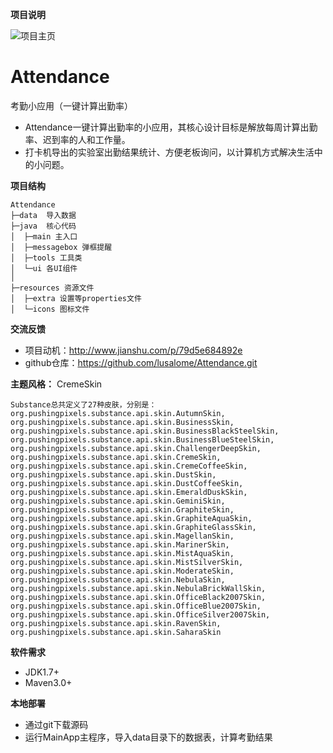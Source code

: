 **项目说明** 

![项目主页](http://i.imgur.com/p5rT1ry.jpg)


# Attendance
考勤小应用（一键计算出勤率）
- Attendance一键计算出勤率的小应用，其核心设计目标是解放每周计算出勤率、迟到率的人和工作量。
- 打卡机导出的实验室出勤结果统计、方便老板询问，以计算机方式解决生活中的小问题。



**项目结构** 
```
Attendance
├─data  导入数据
├─java  核心代码
│  ├─main 主入口
│  ├─messagebox 弹框提醒
│  ├─tools 工具类
│  └─ui 各UI组件
│ 
├─resources 资源文件
│  ├─extra 设置等properties文件
│  └─icons 图标文件

```


**交流反馈** 
- 项目动机：http://www.jianshu.com/p/79d5e684892e
- github仓库：https://github.com/lusalome/Attendance.git


**主题风格：**
CremeSkin

```
Substance总共定义了27种皮肤，分别是：
org.pushingpixels.substance.api.skin.AutumnSkin,  
org.pushingpixels.substance.api.skin.BusinessSkin,  
org.pushingpixels.substance.api.skin.BusinessBlackSteelSkin,  
org.pushingpixels.substance.api.skin.BusinessBlueSteelSkin,  
org.pushingpixels.substance.api.skin.ChallengerDeepSkin,  
org.pushingpixels.substance.api.skin.CremeSkin,  
org.pushingpixels.substance.api.skin.CremeCoffeeSkin,  
org.pushingpixels.substance.api.skin.DustSkin,  
org.pushingpixels.substance.api.skin.DustCoffeeSkin,  
org.pushingpixels.substance.api.skin.EmeraldDuskSkin,  
org.pushingpixels.substance.api.skin.GeminiSkin,  
org.pushingpixels.substance.api.skin.GraphiteSkin,  
org.pushingpixels.substance.api.skin.GraphiteAquaSkin,  
org.pushingpixels.substance.api.skin.GraphiteGlassSkin,  
org.pushingpixels.substance.api.skin.MagellanSkin,  
org.pushingpixels.substance.api.skin.MarinerSkin,  
org.pushingpixels.substance.api.skin.MistAquaSkin,  
org.pushingpixels.substance.api.skin.MistSilverSkin,  
org.pushingpixels.substance.api.skin.ModerateSkin,  
org.pushingpixels.substance.api.skin.NebulaSkin,  
org.pushingpixels.substance.api.skin.NebulaBrickWallSkin,  
org.pushingpixels.substance.api.skin.OfficeBlack2007Skin,  
org.pushingpixels.substance.api.skin.OfficeBlue2007Skin,  
org.pushingpixels.substance.api.skin.OfficeSilver2007Skin,  
org.pushingpixels.substance.api.skin.RavenSkin,  
org.pushingpixels.substance.api.skin.SaharaSkin  
```


 **软件需求** 
- JDK1.7+
- Maven3.0+



 **本地部署**
- 通过git下载源码
- 运行MainApp主程序，导入data目录下的数据表，计算考勤结果
